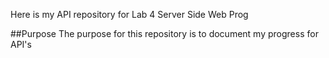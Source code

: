 Here is my API repository for Lab 4 Server Side Web Prog

##Purpose
The purpose for this repository is to document my progress for API's
